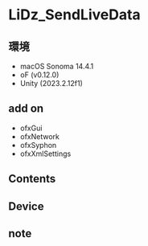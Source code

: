 # LiDz_SendLiveData #

## 環境 ##
*	macOS Sonoma 14.4.1
*	oF (v0.12.0)
*	Unity (2023.2.12f1)

## add on ##
*	ofxGui
*	ofxNetwork
*	ofxSyphon
*	ofxXmlSettings

## Contents ##


## Device ##

## note ##



